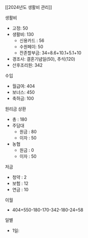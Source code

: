 [[2024년도 생활비 관리]]

생활비
- 고정: 50
- 생활비: 130
	- 신용카드 : 56
	- 수원페이: 50
	- 잔존할부금: 34=8.6+10.1+5.1+10
- 경조사: 결혼기념일(50), 추석(120)
- 산후조리원: 342

수입
- 월급여: 404
- 보너스: 450
- 축하금: 100

원리금 상환
- 총 : 180
- 주담대 
	- 원금 : 80
	- 이자 : 50
- 농협 
	- 원금 : 0
	- 이자 : 50

저금
- 청약 : 2
- 보험 : 12
- 연금 : 10

이월
- 404+550-180-170-342-180-24=58

일별
- 1일: 
